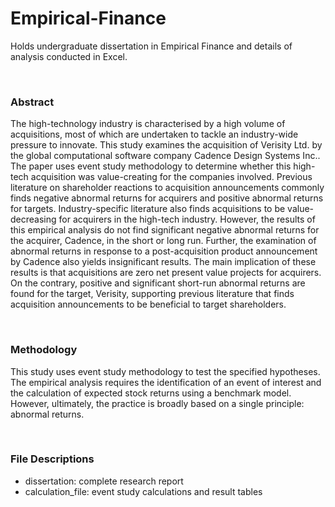 # Empirical-Finance
Holds undergraduate dissertation in Empirical Finance and details of analysis conducted in Excel.

<br/>

### Abstract

The high-technology industry is characterised by a high volume of acquisitions, most of which are undertaken to tackle an industry-wide pressure to innovate. This study examines the acquisition of Verisity Ltd. by the global computational software company Cadence Design Systems Inc.. The paper uses event study methodology to determine whether this high-tech acquisition was value-creating for the companies involved. Previous literature on shareholder reactions to acquisition announcements commonly finds negative abnormal returns for acquirers and positive abnormal returns for targets. Industry-specific literature also finds acquisitions
to be value-decreasing for acquirers in the high-tech industry. However, the results of this empirical analysis do not find significant negative abnormal returns for the acquirer, Cadence, in the short or long run. Further, the examination of abnormal returns in response to a post-acquisition
product announcement by Cadence also yields insignificant results. The main implication of these results is that acquisitions are zero net present value projects for acquirers. On the contrary, positive and significant short-run abnormal returns are found for the target, Verisity, supporting previous literature that finds acquisition announcements to be beneficial to target shareholders.

<br />

### Methodology

This study uses event study methodology to test the specified hypotheses. The empirical analysis requires the identification of an event of interest and the calculation of expected stock returns using a benchmark model. However, ultimately, the practice is broadly based on a single principle: abnormal returns.

<br/>

### File Descriptions

- dissertation: complete research report
- calculation_file: event study calculations and result tables